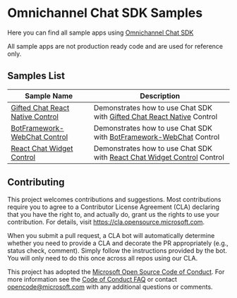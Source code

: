 # Omnichannel Chat SDK Samples

Here you can find all sample apps using [Omnichannel Chat SDK](https://github.com/microsoft/omnichannel-chat-sdk)

All sample apps are not production ready code and are used for reference only.

## Samples List

| Sample Name | Description |
| --- | --- |
| [Gifted Chat React Native Control](GiftedChatReactNativeControl/) | Demonstrates how to use Chat SDK with [Gifted Chat React Native](https://github.com/FaridSafi/react-native-gifted-chat) Control |
| [BotFramework-WebChat Control](botframework-webchat-control/) | Demonstrates how to use Chat SDK with [BotFramework-WebChat](https://github.com/microsoft/BotFramework-WebChat) Control |
| [React Chat Widget Control](react-chat-widget-control/) | Demonstrates how to use Chat SDK with [React Chat Widget Control](https://github.com/Wolox/react-chat-widget) Control |

## Contributing

This project welcomes contributions and suggestions.  Most contributions require you to agree to a
Contributor License Agreement (CLA) declaring that you have the right to, and actually do, grant us
the rights to use your contribution. For details, visit https://cla.opensource.microsoft.com.

When you submit a pull request, a CLA bot will automatically determine whether you need to provide
a CLA and decorate the PR appropriately (e.g., status check, comment). Simply follow the instructions
provided by the bot. You will only need to do this once across all repos using our CLA.

This project has adopted the [Microsoft Open Source Code of Conduct](https://opensource.microsoft.com/codeofconduct/).
For more information see the [Code of Conduct FAQ](https://opensource.microsoft.com/codeofconduct/faq/) or
contact [opencode@microsoft.com](mailto:opencode@microsoft.com) with any additional questions or comments.

